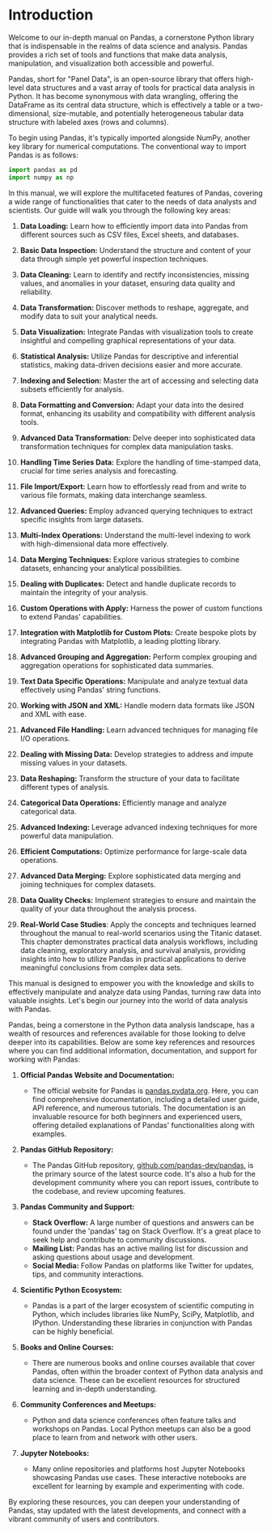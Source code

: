 
# Introduction

Welcome to our in-depth manual on Pandas, a cornerstone Python library that is indispensable in the realms of data science and analysis. Pandas provides a rich set of tools and functions that make data analysis, manipulation, and visualization both accessible and powerful.

Pandas, short for "Panel Data", is an open-source library that offers high-level data structures and a vast array of tools for practical data analysis in Python. It has become synonymous with data wrangling, offering the DataFrame as its central data structure, which is effectively a table or a two-dimensional, size-mutable, and potentially heterogeneous tabular data structure with labeled axes (rows and columns).

To begin using Pandas, it's typically imported alongside NumPy, another key library for numerical computations. The conventional way to import Pandas is as follows:

```python
import pandas as pd
import numpy as np
```

In this manual, we will explore the multifaceted features of Pandas, covering a wide range of functionalities that cater to the needs of data analysts and scientists. Our guide will walk you through the following key areas:

  1. **Data Loading:** Learn how to efficiently import data into Pandas from different sources such as CSV files, Excel sheets, and databases.

  2. **Basic Data Inspection:** Understand the structure and content of your data through simple yet powerful inspection techniques.

  3. **Data Cleaning:** Learn to identify and rectify inconsistencies, missing values, and anomalies in your dataset, ensuring data quality and reliability.

  4. **Data Transformation:** Discover methods to reshape, aggregate, and modify data to suit your analytical needs.

  5. **Data Visualization:** Integrate Pandas with visualization tools to create insightful and compelling graphical representations of your data.

  6. **Statistical Analysis:** Utilize Pandas for descriptive and inferential statistics, making data-driven decisions easier and more accurate.

  7. **Indexing and Selection:** Master the art of accessing and selecting data subsets  efficiently for analysis.

  8. **Data Formatting and Conversion:** Adapt your data into the desired format, enhancing its usability and compatibility with different analysis tools.

  9. **Advanced Data Transformation:** Delve deeper into sophisticated data transformation techniques for complex data manipulation tasks.

  10. **Handling Time Series Data:** Explore the handling of time-stamped data, crucial for time series analysis and forecasting.

  11. **File Import/Export:** Learn how to effortlessly read from and write to various file formats, making data interchange seamless.

  12. **Advanced Queries:** Employ advanced querying techniques to extract specific insights from large datasets.

  13. **Multi-Index Operations:** Understand the multi-level indexing to work with high-dimensional data more effectively.

  14. **Data Merging Techniques:** Explore various strategies to combine datasets, enhancing your analytical possibilities.

  15. **Dealing with Duplicates:** Detect and handle duplicate records to maintain the integrity of your analysis.

  16. **Custom Operations with Apply:** Harness the power of custom functions to extend Pandas' capabilities.

  17. **Integration with Matplotlib for Custom Plots:** Create bespoke plots by integrating Pandas with Matplotlib, a leading plotting library.

  18. **Advanced Grouping and Aggregation:** Perform complex grouping and aggregation operations for sophisticated data summaries.

  19. **Text Data Specific Operations:** Manipulate and analyze textual data effectively using Pandas' string functions.

  20. **Working with JSON and XML:** Handle modern data formats like JSON and XML with ease.

  21. **Advanced File Handling:** Learn advanced techniques for managing file I/O operations.

  22. **Dealing with Missing Data:** Develop strategies to address and impute missing values in your datasets.

  23. **Data Reshaping:** Transform the structure of your data to facilitate different types of analysis.

  24. **Categorical Data Operations:** Efficiently manage and analyze categorical data.

  25. **Advanced Indexing:** Leverage advanced indexing techniques for more powerful data manipulation.

  26. **Efficient Computations:** Optimize performance for large-scale data operations.

  27. **Advanced Data Merging:** Explore sophisticated data merging and joining techniques for complex datasets.

  28. **Data Quality Checks:** Implement strategies to ensure and maintain the quality of your data throughout the analysis process.

  29. **Real-World Case Studies**: Apply the concepts and techniques learned throughout the manual to real-world scenarios using the Titanic dataset. This chapter demonstrates practical data analysis workflows, including data cleaning, exploratory analysis, and survival analysis, providing insights into how to utilize Pandas in practical applications to derive meaningful conclusions from complex data sets.

This manual is designed to empower you with the knowledge and skills to effectively manipulate and analyze data using Pandas, turning raw data into valuable insights. Let's begin our journey into the world of data analysis with Pandas.

Pandas, being a cornerstone in the Python data analysis landscape, has a wealth of resources and references available for those looking to delve deeper into its capabilities. Below are some key references and resources where you can find additional information, documentation, and support for working with Pandas:

1. **Official Pandas Website and Documentation:**
    - The official website for Pandas is [pandas.pydata.org](https://pandas.pydata.org/). Here, you can find comprehensive documentation, including a detailed user guide, API reference, and numerous tutorials. The documentation is an invaluable resource for both beginners and experienced users, offering detailed explanations of Pandas' functionalities along with examples.

2. **Pandas GitHub Repository:**
    - The Pandas GitHub repository, [github.com/pandas-dev/pandas](https://github.com/pandas-dev/pandas), is the primary source of the latest source code. It's also a hub for the development community where you can report issues, contribute to the codebase, and review upcoming features.

3. **Pandas Community and Support:**
    - **Stack Overflow:** A large number of questions and answers can be found under the 'pandas' tag on Stack Overflow. It's a great place to seek help and contribute to community discussions.
    - **Mailing List:** Pandas has an active mailing list for discussion and asking questions about usage and development.
    - **Social Media:** Follow Pandas on platforms like Twitter for updates, tips, and community interactions.

4. **Scientific Python Ecosystem:**
    - Pandas is a part of the larger ecosystem of scientific computing in Python, which includes libraries like NumPy, SciPy, Matplotlib, and IPython. Understanding these libraries in conjunction with Pandas can be highly beneficial.

5. **Books and Online Courses:**
    - There are numerous books and online courses available that cover Pandas, often within the broader context of Python data analysis and data science. These can be excellent resources for structured learning and in-depth understanding.

6. **Community Conferences and Meetups:**
    - Python and data science conferences often feature talks and workshops on Pandas. Local Python meetups can also be a good place to learn from and network with other users.

7. **Jupyter Notebooks:**
    - Many online repositories and platforms host Jupyter Notebooks showcasing Pandas use cases. These interactive notebooks are excellent for learning by example and experimenting with code.

By exploring these resources, you can deepen your understanding of Pandas, stay updated with the latest developments, and connect with a vibrant community of users and contributors.
